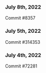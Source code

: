 ### July 8th, 2022

Commit #8357

### July 5th, 2022

Commit #314353


### July 4th, 2022

Commit #72281
